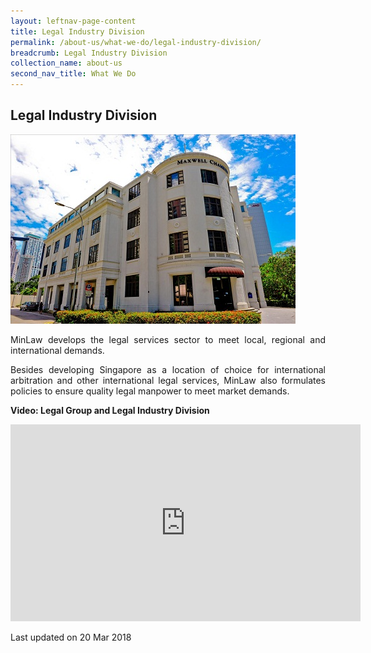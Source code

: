 ```yaml
---
layout: leftnav-page-content
title: Legal Industry Division
permalink: /about-us/what-we-do/legal-industry-division/
breadcrumb: Legal Industry Division
collection_name: about-us
second_nav_title: What We Do
---
```


<style>
  .image {width: 600px;}
  .image img {max-width: 100%;}
</style>

Legal Industry Division
---

<div class="image">
  <img src="/images/Maxwell-Chambers.jpg/" title="Legal Industry Division" alt="Legal Industry Division"></div>

<p style="text-align: justify">MinLaw develops the legal services sector to meet local, regional and international demands.

<p style="text-align: justify">Besides developing Singapore as a location of choice for international arbitration and other international legal services, MinLaw also formulates policies to ensure quality legal manpower to meet market demands.

**Video: Legal Group and Legal Industry Division**

<div class="bp-youtube">
  <iframe width="560" height="315" src="https://www.youtube.com/embed/0wJ9lvFkUXs" title="Legal Industry Division" frameborder="0" allow="accelerometer; autoplay; encrypted-media; gyroscope; picture-in-picture" allowfullscreen></iframe>
</div>

<p class="right-side-updated">Last updated on 20 Mar 2018</p>
